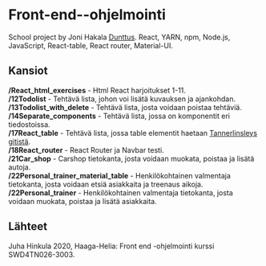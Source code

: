 # Front-end--ohjelmointi
School project by Joni Hakala [Dunttus](http://dunttus.com/).
React, YARN, npm, Node.js, JavaScript, React-table, React router, Material-UI.

## Kansiot
**/React_html_exercises** - Html React harjoitukset 1-11.\
**/12Todolist** - Tehtävä lista, johon voi lisätä kuvauksen ja ajankohdan. \
**/13Todolist_with_delete** - Tehtävä lista, josta voidaan poistaa tehtäviä. \
**/14Separate_components** - Tehtävä lista, jossa on komponentit eri tiedostoissa. \
**/17React_table** - Tehtävä lista, jossa table elementit haetaan [Tannerlinsleys gitistä](https://github.com/tannerlinsley/react-table). \
**/18React_router** - React Router ja Navbar testi. \
**/21Car_shop** - Carshop tietokanta, josta voidaan muokata, poistaa ja lisätä autoja. \
**/22Personal_trainer_material_table** - Henkilökohtainen valmentaja tietokanta, josta voidaan etsiä asiakkaita ja treenaus aikoja.
**/22Personal_trainer** - Henkilökohtainen valmentaja tietokanta, josta voidaan muokata, poistaa ja lisätä asiakkaita.


## Lähteet
Juha Hinkula 2020, Haaga-Helia: Front end -ohjelmointi kurssi SWD4TN026-3003.
